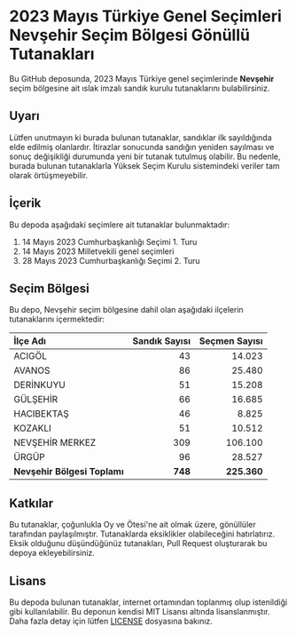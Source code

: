 # 2023 Mayıs Türkiye Genel Seçimleri Nevşehir Seçim Bölgesi Gönüllü Tutanakları

Bu GitHub deposunda, 2023 Mayıs Türkiye genel seçimlerinde **Nevşehir** seçim bölgesine ait ıslak imzalı sandık kurulu tutanaklarını bulabilirsiniz.

## Uyarı

Lütfen unutmayın ki burada bulunan tutanaklar, sandıklar ilk sayıldığında elde edilmiş olanlardır. İtirazlar sonucunda sandığın yeniden sayılması ve sonuç değişikliği durumunda yeni bir tutanak tutulmuş olabilir. Bu nedenle, burada bulunan tutanaklarla Yüksek Seçim Kurulu sistemindeki veriler tam olarak örtüşmeyebilir.

## İçerik

Bu depoda aşağıdaki seçimlere ait tutanaklar bulunmaktadır:

1. 14 Mayıs 2023 Cumhurbaşkanlığı Seçimi 1. Turu
2. 14 Mayıs 2023 Milletvekili genel seçimleri
3. 28 Mayıs 2023 Cumhurbaşkanlığı Seçimi 2. Turu

## Seçim Bölgesi

Bu depo, Nevşehir seçim bölgesine dahil olan aşağıdaki ilçelerin tutanaklarını içermektedir:

| İlçe Adı | Sandık Sayısı | Seçmen Sayısı |
| :------- | ------------: | ------------: |
 | ACIGÖL  |           43  |       14.023  | 
 | AVANOS  |           86  |       25.480  | 
 | DERİNKUYU  |           51  |       15.208  | 
 | GÜLŞEHİR  |           66  |       16.685  | 
 | HACIBEKTAŞ  |           46  |        8.825  | 
 | KOZAKLI  |           51  |       10.512  | 
 | NEVŞEHİR MERKEZ  |          309  |      106.100  | 
 | ÜRGÜP  |           96  |       28.527  |
| **Nevşehir Bölgesi Toplamı**  |  **748**  |  **225.360**  |

## Katkılar

Bu tutanaklar, çoğunlukla Oy ve Ötesi'ne ait olmak üzere, gönüllüler tarafından paylaşılmıştır. Tutanaklarda eksiklikler olabileceğini hatırlatırız. Eksik olduğunu düşündüğünüz tutanakları, Pull Request oluşturarak bu depoya ekleyebilirsiniz.

## Lisans

Bu depoda bulunan tutanaklar, internet ortamından toplanmış olup istenildiği gibi kullanılabilir.
Bu deponun kendisi MIT Lisansı altında lisanslanmıştır. Daha fazla detay için lütfen [LICENSE](LICENSE) dosyasına bakınız.
